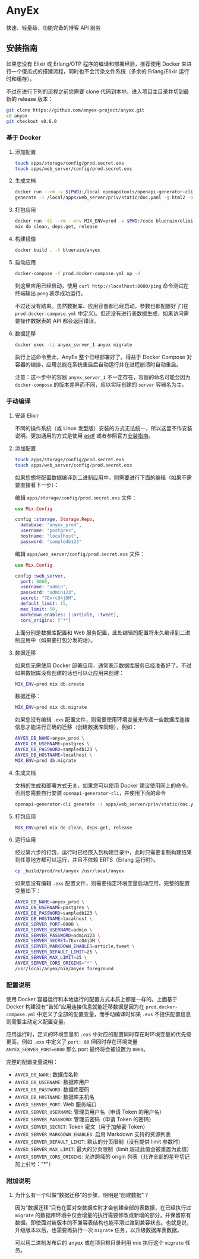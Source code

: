 # AnyEx

快速、轻量级、功能完备的博客 API 服务

## 安装指南

如果您没有 Elixir 或 Erlang/OTP 程序的编译和部署经验，推荐使用 Docker 来进行一个傻瓜式的搭建流程，同时也不会污染文件系统（多余的 Erlang/Elixir 运行时和缓存）。

不过在进行下列的流程之前您需要 clone 代码到本地，进入项目主目录并切到最新的 release 版本：

```` bash
git clone https://github.com/anyex-project/anyex.git
cd anyex
git checkout v0.6.0
````

### 基于 Docker

1. 添加配置

    ```` bash
    touch apps/storage/config/prod.secret.exs
    touch apps/web_server/config/prod.secret.exs
    ````

1. 生成文档

    ```` bash
    docker run --rm -v ${PWD}:/local openapitools/openapi-generator-cli \
    generate -i /local/apps/web_server/priv/static/doc.yaml -g html2 -o /local/apps/web_server/priv/static/doc
    ````

1. 打包应用

    ```` bash
    docker run -ti --rm --env MIX_ENV=prod -v $PWD:/code bluerain/elixir:1.8.1-slim \
    mix do clean, deps.get, release
    ````

1. 构建镜像

    ```` bash
    docker build . -t bluerain/anyex
    ````

1. 启动应用

    ```` bash
    docker-compose -f prod.docker-compose.yml up -d
    ````

    到这里应用已经启动，使用 `curl http://localhost:8080/ping` 命令测试在终端输出 `pong`  表示成功运行。

    不过还没有结束。虽然数据库、应用容器都已经启动，参数也都配置好了(在 `prod.docker-compose.yml` 中定义)。但还没有进行表数据生成，如果访问需要操作数据表的 API 都会返回错误。

1. 数据迁移

    ```` bash
    docker exec -ti anyex_server_1 anyex migrate
    ````

    执行上述命令至此，AnyEx 整个已经部署好了。得益于 Docker Compose 对容器的编排，应用总能在系统重启后自动运行并在进程崩溃时自动重启。

    注意：这一步中的容器 `anyex_server_1` 不一定存在，容器的命名可能会因为 `docker-compose` 的版本差异而不同，应以实际创建的 `server` 容器名为主。

### 手动编译

1. 安装 Elixir

    不同的操作系统（或 Linux 发型版）安装的方式无法统一，所以这里不作安装说明。更加通用的方式是使用 [asdf](https://github.com/asdf-vm/asdf) 或者参照官方[安装指南](https://elixir-lang.org/install.html)。

1. 添加配置

    ```` bash
    touch apps/storage/config/prod.secret.exs
    touch apps/web_server/config/prod.secret.exs
    ````

    如果您想将配置数据编译到二进制应用中，则需要进行下面的编辑（如果不需要直接看下一步）：

    编辑 `apps/storage/config/prod.secret.exs` 文件：

    ```` elixir
    use Mix.Config

    config :storage, Storage.Repo,
      database: "anyex_prod",
      username: "postgres",
      hostname: "localhost",
      password: "sampledb123"
    ````

    编辑 `apps/web_server/config/prod.secret.exs` 文件：

    ```` elixir
    use Mix.Config

    config :web_server,
      port: 8080,
      username: "admin",
      password: "admin123",
      secret: "7EvrcO4jDM",
      default_limit: 15,
      max_limit: 50,
      markdown_enables: [:article, :tweet],
      cors_origins: ["*"]
    ````

    上面分别是数据库配置和 Web 服务配置，此处编辑的配置将永久编译到二进制应用中（如果要打包分发的话）。

1. 数据迁移

    如果您无需使用 Docker 部署应用，通常表示数据库服务已经准备好了。不过如果数据库没有创建的话也可以让应用来创建：

    ```` bash
    MIX_ENV=prod mix db.create
    ````

    数据迁移：

    ```` bash
    MIX_ENV=prod mix db.migrate
    ````

    如果您没有编辑 `.exs` 配置文件，则需要使用环境变量来传递一些数据库连接信息才能进行正确的迁移（创建数据库同理），例如：

    ```` bash
    ANYEX_DB_NAME=anyex_prod \
    ANYEX_DB_USERNAME=postgres \
    ANYEX_DB_PASSWORD=sampledb123 \
    ANYEX_DB_HOSTNAME=localhost \
    MIX_ENV=prod db.migrate
    ````

1. 生成文档

    文档的生成和部署方式无关，如果您可以使用 Docker 建议使用同上的命令。否则您需要自行安装 `openapi-generator-cli`，并使用下面的命令

    ```` bash
    openapi-generator-cli generate -i apps/web_server/priv/static/doc.yaml -g html2 -o apps/web_server/priv/static/doc
    ````

1. 打包应用

    ```` bash
    MIX_ENV=prod mix do clean, deps.get, release
    ````

1. 运行应用

    经过第六步的打包，运行时已经嵌入到构建目录中，此时只需要复制构建结果到任意地方都可以运行，并且不依赖 ERTS（Erlang 运行时）。

    ```` bash
    cp _build/prod/rel/anyex /usr/local/anyex
    ````

    如果您没有编辑 `.exs` 配置文件，则需要指定环境变量启动应用，完整的配置变量如下：

    ```` bash
    ANYEX_DB_NAME=anyex_prod \
    ANYEX_DB_USERNAME=postgres \
    ANYEX_DB_PASSWORD=sampledb123 \
    ANYEX_DB_HOSTNAME=localhost \
    ANYEX_SERVER_PORT=8080 \
    ANYEX_SERVER_USERNAME=admin \
    ANYEX_SERVER_PASSWORD=admin123 \
    ANYEX_SERVER_SECRET=7EvrcO4jDM \
    ANYEX_SERVER_MARKDOWN_ENABLES=article,tweet \
    ANYEX_SERVER_DEFAULT_LIMIT=25 \
    ANYEX_SERVER_MAX_LIMIT=25 \
    ANYEX_SERVER_CORS_ORIGINS="*" \
    /usr/local/anyex/bin/anyex foreground
    ````

### 配置说明

使用 Docker 容器运行和本地运行的配置方式本质上都是一样的。上面基于 Docker 构建没有“告知”应用连接信息就能迁移数据是因为在 `prod.docker-compose.yml` 中定义了全部的配置变量，而手动编译时如果 `.exs` 不提供配置信息则需要主动定义配置变量。

应用运行时，定义的环境变量和 `.exs` 中对应的配置同时存在时环境变量的优先级更高，例如 `.exs` 中定义了 `port: 80` 但同时存在环境变量 `ANYEX_SERVER_PORT=8080` 那么 port 最终将会被设置为 `8080`。

完整的配置变量说明：

* `ANYEX_DB_NAME`: 数据库名称
* `ANYEX_DB_USERNAME`: 数据库用户
* `ANYEX_DB_PASSWORD`: 数据库密码
* `ANYEX_DB_HOSTNAME`: 数据库主机名
* `ANYEX_SERVER_PORT`: Web 服务端口
* `ANYEX_SERVER_USERNAME`: 管理员用户名（申请 Token 的用户名）
* `ANYEX_SERVER_PASSWORD`: 管理员密码（申请 Token 的密码）
* `ANYEX_SERVER_SECRET`: Token 密文（用于加解密 Token）
* `ANYEX_SERVER_MARKDOWN_ENABLES`: 启用 Markdown 支持的资源列表
* `ANYEX_SERVER_DEFAULT_LIMIT`: 默认的分页限制（没有提供 limit 参数时）
* `ANYEX_SERVER_MAX_LIMIT`: 最大的分页限制（limit 超过此值会被重置为此值）
* `ANYEX_SERVER_CORS_ORIGINS`: 允许跨域的 origin 列表（允许全部的星号切记加上引号："*"）

### 附加说明

1. 为什么有一个叫做“数据迁移”的步骤，明明是“创建数据”？

    因为“数据迁移”只有在面对空数据库时才会创建全部的表数据，在已经执行过 `migrate` 的数据库环境中仅会增量的执行需要修改或新增的部分，并保留原有数据。即使面对新版本的不兼容表结构也能平滑过渡到兼容状态。也就是说，升级版本以后，也需要再执行一次 `migrate` 任务，以升级数据库表数据。

    可以用二进制发布后的 anyex 或在项目根目录利用 mix 执行这个 `migrate` 任务。
